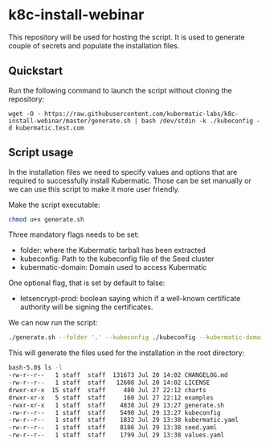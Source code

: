 # k8c-install-webinar

This repository will be used for hosting the script. It is used to generate 
couple of secrets and populate the installation files. 

## Quickstart

Run the following command to launch the script without cloning the repository:

```
wget -O - https://raw.githubusercontent.com/kubermatic-labs/k8c-install-webinar/master/generate.sh | bash /dev/stdin -k ./kubeconfig -d kubermatic.test.com
```

## Script usage

In the installation files we need to specify values and options that are
required to successfully install Kubermatic. Those can be set manually or we can 
use this script to make it more user friendly.

Make the script executable:
```bash
chmod u+x generate.sh
```

Three mandatory flags needs to be set:
- folder: where the Kubermatic tarball has been extracted
- kubeconfig: Path to the kubeconfig file of the Seed cluster
- kubermatic-domain: Domain used to access Kubermatic

One optional flag, that is set by default to false:
- letsencrypt-prod: boolean saying which if a well-known certificate authority
will be signing the certificates.

We can now run the script:
```bash
./generate.sh --folder '.' --kubeconfig ./kubeconfig --kubermatic-domain kubermatic.test.com --letsencrypt-prod
```

This will generate the files used for the installation in the root directory:
```bash
bash-5.0$ ls -l
-rw-r--r--   1 staff  staff  131673 Jul 20 14:02 CHANGELOG.md
-rw-r--r--   1 staff  staff   12608 Jul 20 14:02 LICENSE
drwxr-xr-x  15 staff  staff     480 Jul 27 22:12 charts
drwxr-xr-x   5 staff  staff     160 Jul 27 22:12 examples
-rwxr-xr-x   1 staff  staff    4838 Jul 29 13:27 generate.sh
-rw-r--r--   1 staff  staff    5490 Jul 29 13:27 kubeconfig
-rw-r--r--   1 staff  staff    1832 Jul 29 13:38 kubermatic.yaml
-rw-r--r--   1 staff  staff    8186 Jul 29 13:38 seed.yaml
-rw-r--r--   1 staff  staff    1799 Jul 29 13:38 values.yaml
```


